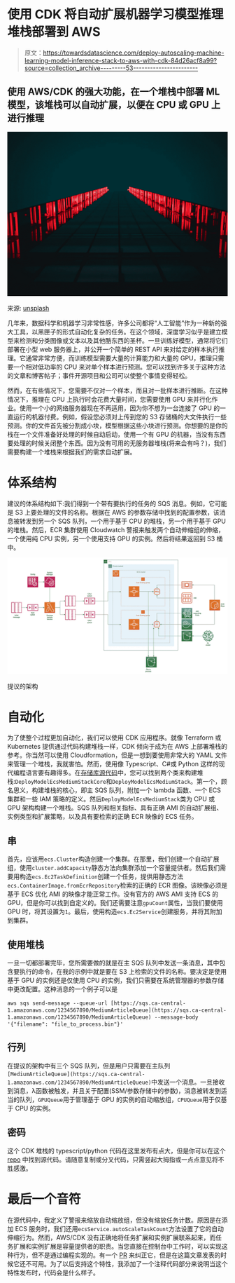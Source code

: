 # 使用 CDK 将自动扩展机器学习模型推理堆栈部署到 AWS

> 原文：<https://towardsdatascience.com/deploy-autoscaling-machine-learning-model-inference-stack-to-aws-with-cdk-84d26acf8a99?source=collection_archive---------53----------------------->

## 使用 AWS/CDK 的强大功能，在一个堆栈中部署 ML 模型，该堆栈可以自动扩展，以便在 CPU 或 GPU 上进行推理

![](img/92236b39f8c63ce0d2b7c337cfbc7c30.png)

来源: [unsplash](https://unsplash.com/photos/jkuR9QteDGY)

几年来，数据科学和机器学习非常性感，许多公司都将“人工智能”作为一种新的强大工具，以黑匣子的形式自动化复杂的任务。在这个领域，深度学习似乎是建立模型来检测和分类图像或文本以及其他酷东西的圣杯。一旦训练好模型，通常将它们部署在小型 web 服务器上，并公开一个简单的 REST API 来对给定的样本执行推理。它通常非常方便，而训练模型需要大量的计算能力和大量的 GPU，推理只需要一个相对低功率的 CPU 来对单个样本进行预测。您可以找到许多关于这种方法的文章和博客帖子；事件开源项目和公司可以使整个事情变得轻松。

然而，在有些情况下，您需要不仅对一个样本，而且对一批样本进行推断。在这种情况下，推理在 CPU 上执行时会花费大量时间，您需要使用 GPU 来并行化作业。使用一个小的网络服务器现在不再适用，因为你不想为一台连接了 GPU 的一直运行的机器付费。例如，假设您必须对上传到您的 S3 存储桶的大文件执行一些预测。你的文件首先被分割成小块，模型根据这些小块进行预测。你想要的是你的栈在一个文件准备好处理的时候自动启动，使用一个有 GPU 的机器，当没有东西要处理的时候关闭整个东西。因为没有可用的无服务器堆栈(将来会有吗？)，我们需要构建一个堆栈来根据我们的需求自动扩展。

# 体系结构

建议的体系结构如下:我们得到一个带有要执行的任务的 SQS 消息。例如，它可能是 S3 上要处理的文件的名称。根据在 AWS 的参数存储中找到的配置参数，该消息被转发到另一个 SQS 队列，一个用于基于 CPU 的堆栈，另一个用于基于 GPU 的堆栈。然后，ECR 集群使用 Cloudwatch 警报来触发两个自动伸缩组的伸缩，一个使用纯 CPU 实例，另一个使用支持 GPU 的实例。然后将结果返回到 S3 桶中。

![](img/92185a697bb290e28f40e2b6b9875153.png)

提议的架构

# 自动化

为了使整个过程更加自动化，我们可以使用 CDK 应用程序。就像 Terraform 或 Kubernetes 提供通过代码构建堆栈一样，CDK 倾向于成为在 AWS 上部署堆栈的参考。你当然可以使用 Cloudformation，但是一想到要使用非常大的 YAML 文件来管理一个堆栈，我就害怕。然而，使用像 Typescript、C#或 Python 这样的现代编程语言要有趣得多。在[存储库源代码](https://github.com/gandroz/deploy_model_ecs_medium)中，您可以找到两个类来构建堆栈:`DeployModelEcsMediumStackCore`和`DeployModelEcsMediumStack`。第一个，顾名思义，构建堆栈的核心，即主 SQS 队列，附加一个 lambda 函数、一个 ECS 集群和一些 IAM 策略的定义。然后`DeployModelEcsMediumStack`类为 CPU 或 GPU 架构构建一个堆栈。SQS 队列和相关指标、具有正确 AMI 的自动扩展组、实例类型和扩展策略，以及具有要检索的正确 ECR 映像的 ECS 任务。

## 串

首先，应该用`ecs.Cluster`构造创建一个集群。在那里，我们创建一个自动扩展组，使用`cluster.addCapacity`静态方法向集群添加一个容量提供者。然后我们需要用构造`ecs.Ec2TaskDefinition`创建一个任务，提供用静态方法`ecs.ContainerImage.fromEcrRepository`检索的正确的 ECR 图像。该映像必须是基于 ECS 优化 AMI 的映像才能正常工作。没有官方的 AWS AMI 支持 ECS 的 GPU，但是你可以找到自定义的。我们还需要注意`gpuCount`属性，当我们要使用 GPU 时，将其设置为`1`。最后，使用构造`ecs.Ec2Service`创建服务，并将其附加到集群。

## 使用堆栈

一旦一切都部署完毕，您所需要做的就是在主 SQS 队列中发送一条消息，其中包含要执行的命令，在我的示例中就是要在 S3 上检索的文件的名称。要决定是使用基于 GPU 的实例还是仅使用 CPU 的实例，我们只需要在系统管理器的参数存储中更改配置。这种消息的一个例子可以是

```
aws sqs send-message --queue-url [https://sqs.ca-central-1.amazonaws.com/1234567890/MediumArticleQueue](https://sqs.ca-central-1.amazonaws.com/1234567890/MediumArticleQueue) --message-body '{"filename": "file_to_process.bin"}'
```

## 行列

在提议的架构中有三个 SQS 队列，但是用户只需要在主队列`[MediumArticleQueue](https://sqs.ca-central-1.amazonaws.com/1234567890/MediumArticleQueue)`中发送一个消息。一旦接收到消息，λ函数被触发，并且关于配置(SSM/参数存储中的参数)，消息被转发到适当的队列，`GPUQueue`用于管理基于 GPU 的实例的自动缩放组，`CPUQueue`用于仅基于 CPU 的实例。

## 密码

这个 CDK 堆栈的 typescript/python 代码在这里发布有点大，但是你可以在这个 [repo](https://github.com/gandroz/deploy_model_ecs_medium) 中找到源代码。请随意复制或分叉代码，只需竖起大拇指或一点点意见将不胜感激。

# 最后一个音符

在源代码中，我定义了警报来缩放自动缩放组，但没有缩放任务计数。原因是在添加 ECS 服务时，我们还用`ecsService.autoScaleTaskCount`方法设置了它的自动伸缩行为。然而，AWS/CDK 没有正确地将任务扩展和实例扩展联系起来，而任务扩展和实例扩展是容量提供者的职责。当您直接在控制台中工作时，可以实现这种行为，但不是通过编程实现的。有一个 [PR](https://github.com/aws/aws-cdk/pull/9192) 来纠正它，但是在这篇文章发表的时候它还不可用。为了以后支持这个特性，我添加了一个注释代码部分来说明当这个特性发布时，代码会是什么样子。